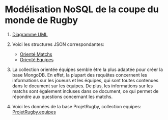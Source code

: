 # Modélisation NoSQL de la coupe du monde de Rugby

1. [Diagramme UML](Diag.puml)

2. Voici les structures JSON correspondantes:
   - [Orienté Matchs](orienteMatchs.json)
   - [Orienté Equipes](orienteEquipes.json)

3. La collection orientée équipes semble être la plus adaptée pour créer la base MongoDB.
   En effet, la plupart des requêtes concernent les informations sur les joueurs et les équipes, qui sont toutes contenues dans le document sur les équipes. 
   De plus, les informations sur les matchs sont également incluses dans ce document, ce qui permet de répondre aux questions concernant les matchs.
4. Voici les données de la base ProjetRugby, collection equipes: [ProjetRugby.equipes](ProjetRugby.equipes.json)
